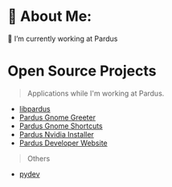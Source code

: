 # 💫 About Me:
🔭 I’m currently working at Pardus

# Open Source Projects

> Applications while I'm working at Pardus.

* [libpardus](https://github.com/pardus/libpardus)
* [Pardus Gnome Greeter](https://github.com/pardus/pardus-gnome-greeter)
* [Pardus Gnome Shortcuts](https://github.com/pardus/pardus-gnome-shortcuts)
* [Pardus Nvidia Installer](https://github.com/pardus/pardus-nvidia-installer)
* [Pardus Developer Website](https://github.com/pardus/pardus.github.io)

> Others
* [pydev](https://github.com/osmancoskun/pydev)
